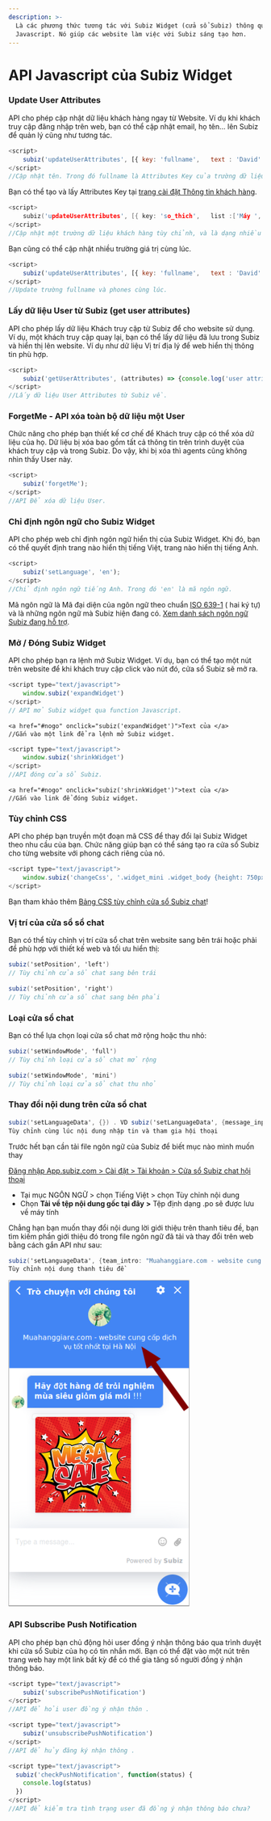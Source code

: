```yaml
---
description: >-
  Là các phương thức tương tác với Subiz Widget (cửa sổ Subiz) thông qua
  Javascript. Nó giúp các website làm việc với Subiz sáng tạo hơn.
---
```


# API Javascript của Subiz Widget

### Update User Attributes

API cho phép cập nhật dữ liệu khách hàng ngay từ Website. Ví dụ khi khách truy cập đăng nhập trên web, bạn có thể cập nhật email, họ tên...  lên Subiz để quản lý cũng như tương tác.  

```javascript
<script>
    subiz('updateUserAttributes', [{ key: 'fullname',   text : 'David' }]);
</script>
//Cập nhật tên. Trong đó fullname là Attributes Key của trường dữ liệu Fullname.
```

Bạn có thể tạo và lấy Attributes Key tại [trang cài đặt Thông tin khách hàng](https://app.subiz.com/settings/user-attributes).

```c
<script>
    subiz('updateUserAttributes', [{ key: 'so_thich',   list :['Máy ', 'EnglDu lịch']);
</script>
//Cập nhật một trường dữ liệu khách hàng tùy chỉnh, và là dạng nhiều giá trị. 
```

Bạn cũng có thể cập nhật nhiều trường giá trị cùng lúc. 

```javascript
<script>
    subiz('updateUserAttributes', [{ key: 'fullname',   text : 'David' },{ key: 'phones',   text : '+84983123456' }]);
</script>
//Update trường fullname và phones cùng lúc. 
```

### Lấy dữ liệu User từ Subiz \(get user attributes\)

API cho phép lấy dữ liệu Khách truy cập từ Subiz để cho website sử dụng. Ví dụ, một khách truy cập quay lại, bạn có thể lấy dữ liệu đã lưu trong Subiz và hiển thị lên website. Ví dụ như dữ liệu Vị trí địa lý để web hiển thị thông tin phù hợp.

```javascript
<script>
    subiz('getUserAttributes', (attributes) => {console.log('user attributes', attributes)});
</script>
//Lấy dữ liệu User Attributes từ Subiz về.
```

### ForgetMe - API xóa toàn bộ dữ liệu một User

Chức năng cho phép bạn thiết kế cơ chế để Khách truy cập có thể xóa dữ liệu của họ. Dữ liệu bị xóa bao gồm tất cả thông tin trên trình duyệt của khách truy cập và trong Subiz. Do vậy, khi bị xóa thì agents cũng không nhìn thấy User này.

```javascript
<script>
    subiz('forgetMe');
</script>
//API Để xóa dữ liệu User.
```

### Chỉ định ngôn ngữ cho Subiz Widget

API cho phép web chỉ định ngôn ngữ hiển thị của Subiz Widget.  Khi đó, bạn có thể quyết định trang nào hiển thị tiếng Việt, trang nào hiển thị tiếng Anh.

```javascript
<script>
    subiz('setLanguage', 'en');
</script>
//Chỉ định ngôn ngữ tiếng Anh. Trong đó 'en' là mã ngôn ngữ.  
```

Mã ngôn ngữ là Mã đại diện của ngôn ngữ theo chuẩn [ISO 639-1](https://en.wikipedia.org/wiki/ISO_639-1)  \( hai ký tự\) và là những ngôn ngữ mà Subiz hiện đang có. [Xem danh sách ngôn ngữ Subiz đang hỗ trợ](http://help.subiz.com/bat-dau-voi-subiz/thiet-lap-moi-truong-tuong-tac/tich-hop-subiz-len-website/cac-ngon-ngu-ho-tro-tren-cua-so-subiz-chat). 

### Mở /  Đóng Subiz Widget 

API cho phép bạn ra lệnh mở Subiz Widget. Ví dụ, bạn có thể tạo một nút trên website để khi khách truy cập click vào nút đó, cửa sổ Subiz sẽ mở ra.

```javascript
<script type="text/javascript">
    window.subiz('expandWidget')
</script>
// API mở Subiz widget qua function Javascript. 
```

```markup
<a href="#nogo" onclick="subiz('expandWidget')">Text của </a>
//Gắn vào một link để ra lệnh mở Subiz widget.
```

```javascript
<script type="text/javascript">
    window.subiz('shrinkWidget')
</script>
//API đóng cửa sổ Subiz.
```

```markup
<a href="#nogo" onclick="subiz('shrinkWidget')">text của </a>
//Gắn vào link để đóng Subiz widget.
```

### Tùy chỉnh CSS

API cho phép bạn truyền một đoạn mã CSS để thay đổi lại Subiz Widget theo nhu cầu của bạn.  Chức năng giúp bạn có thể sáng tạo ra cửa sổ Subiz cho từng website với phong cách riêng của nó.

```javascript
<script type="text/javascript">
    window.subiz('changeCss', '.widget_mini .widget_body {height: 750px !important; max-height: 800px !important;}')
</script>
```

Bạn tham khảo thêm [Bảng CSS tùy chỉnh cửa sổ Subiz chat](https://help.subiz.com/bat-dau-voi-subiz/thiet-lap-moi-truong-tuong-tac/tich-hop-subiz-len-website/bang-css-tuy-chinh-cua-so-chat)!

### Vị trí của cửa sổ sổ chat

Bạn có thể tùy chỉnh vị trí cửa sổ chat trên website sang bên trái hoặc phải để phù hợp với thiết kế web và tối ưu hiển thị:

```csharp
subiz('setPosition', 'left') 
// Tùy chỉnh cửa sổ chat sang bên trái 
```

```csharp
subiz('setPosition', 'right') 
// Tùy chỉnh cửa sổ chat sang bên phải 
```

### Loại cửa sổ chat

Bạn có thể lựa chọn loại cửa sổ chat mở rộng hoặc thu nhỏ:

```csharp
subiz('setWindowMode', 'full') 
// Tùy chỉnh loại cửa sổ chat mở rộng 
```

```csharp
subiz('setWindowMode', 'mini') 
// Tùy chỉnh loại cửa sổ chat thu nhỏ 
```

### Thay đổi nội dung trên cửa sổ chat 

```csharp
subiz('setLanguageData', {}) . VD subiz('setLanguageData', {message_input_help: "Nhập tin", joined_the_conversation: "joined"})
Tùy chỉnh cùng lúc nội dung nhập tin và tham gia hội thoại 
```

Trước hết bạn cần tải file ngôn ngữ của Subiz để biết mục nào mình muốn thay 

[Đăng nhập App.subiz.com &gt; Cài đặt &gt; Tài khoản &gt; Cửa sổ Subiz chat hội thoại ](https://app.subiz.com/settings/widget-setting)

* Tại mục NGÔN NGỮ &gt; chọn Tiếng Việt &gt; chọn Tùy chỉnh nội dung
* Chọn **Tải về tệp nội dung gốc tại đây** **&gt;** Tệp định dạng .po sẽ được lưu về máy tính

Chẳng hạn bạn muốn thay đổi nội dung lời giới thiệu trên thanh tiêu đề, bạn tìm kiếm phần giới thiệu đó trong file ngôn ngữ đã tải và thay đổi trên web bằng cách gắn API như sau:

```csharp
subiz('setLanguageData', {team_intro: "Muahanggiare.com - website cung cấp dịch vụ tốt nhất tại Hà Nội"})
Tùy chỉnh nội dung thanh tiêu đề 
```

![Thay &#x111;&#x1ED5;i n&#x1ED9;i dung thanh ti&#xEA;u &#x111;&#x1EC1;](../../.gitbook/assets/2019-07-17_14-02.png)

### API Subscribe Push Notification

API cho phép bạn chủ động hỏi user đồng ý nhận thông báo qua trình duyệt khi cửa sổ Subiz của họ có tin nhắn mới. Bạn có thể đặt vào một nút trên trang web hay một link bất kỳ để có thể gia tăng số người đồng ý nhận thông báo.

```javascript
<script type="text/javascript">
    subiz('subscribePushNotification')
</script>
//API để hỏi user đồng ý nhận thôn .
```

```javascript
<script type="text/javascript">
    subiz('unsubscribePushNotification')
</script>
//API để hủy đăng ký nhận thông .
```

```javascript
<script type="text/javascript">
  subiz('checkPushNotification', function(status) {
    console.log(status)
  })
</script>
//API để kiểm tra tình trạng user đã đồng ý nhận thông báo chưa? 
```










